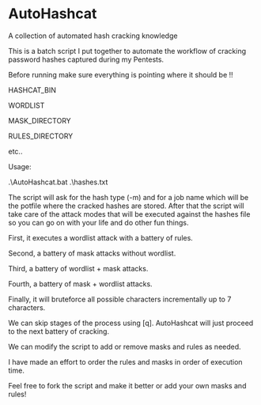 # AutoHashcat
A collection of automated hash cracking knowledge 

This is a batch script I put together to automate the workflow of cracking password hashes captured during my Pentests.

Before running make sure everything is pointing where it should be !!

HASHCAT_BIN

WORDLIST

MASK_DIRECTORY

RULES_DIRECTORY

etc..

Usage:

.\AutoHashcat.bat .\hashes.txt

The script will ask for the hash type (-m) and for a job name which will be the potfile where the cracked hashes are stored.
After that the script will take care of the attack modes that will be executed against the hashes file so you can go on with your life and do other fun things.

First, it executes a wordlist attack with a battery of rules.

Second, a battery of mask attacks without wordlist.

Third, a battery of wordlist + mask attacks.

Fourth, a battery of mask + wordlist attacks.

Finally, it will bruteforce all possible characters incrementally up to 7 characters.

We can skip stages of the process using [q]. AutoHashcat will just proceed to the next battery of cracking.

We can modify the script to add or remove masks and rules as needed.

I have made an effort to order the rules and masks in order of execution time.

Feel free to fork the script and make it better or add your own masks and rules! 
